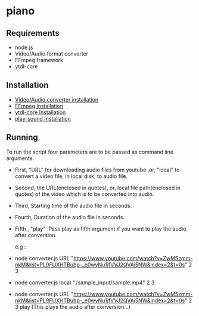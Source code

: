 # piano

## Requirements 

* node.js
* Video/Audio format converter
* FFmpeg framework
* ytdl-core

## Installation
  * [Video/Audio converter installation](https://www.npmjs.com/package/video-converter/)
  * [FFmpeg Installation](https://github.com/adaptlearning/adapt_authoring/wiki/Installing-FFmpeg)
  * [ytdl-core Installation](https://www.npmjs.com/package/ytdl-core)
  * [play-sound Installation](https://www.npmjs.com/package/play-sound)
## Running
  To run the script four parameters are to be passed as command line arguments.
  * First, "URL" for downloading audio files from youtube ,or, "local" to convert a video file, in local disk, to audio file.
  * Second, the URL(enclosed in quotes), or, local file path(enclosed in quotes) of the video which is to be converted into audio.
  * Third, Starting time of the audio file in seconds.
  * Fourth, Duration of the audio file in seconds.
  * Fifth , "play" .Pass play as fifth argument if you want to play the audio after conversion.
  
    e.g : 
   
   * node converter.js URL "https://www.youtube.com/watch?v=ZwM5zmm-nkM&list=PL9FUXHTBubp-_e0wyNu1jfVVJ2QVAi5NW&index=2&t=0s" 2 3
   
   * node converter.js local "./sample_input/sample.mp4" 2 3
   
   * node converter.js URL "https://www.youtube.com/watch?v=ZwM5zmm-nkM&list=PL9FUXHTBubp-_e0wyNu1jfVVJ2QVAi5NW&index=2&t=0s" 2 3 play          (This plays the audio after conversion...)

